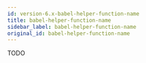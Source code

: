 ```yaml
---
id: version-6.x-babel-helper-function-name
title: babel-helper-function-name
sidebar_label: babel-helper-function-name
original_id: babel-helper-function-name
---
```


TODO

